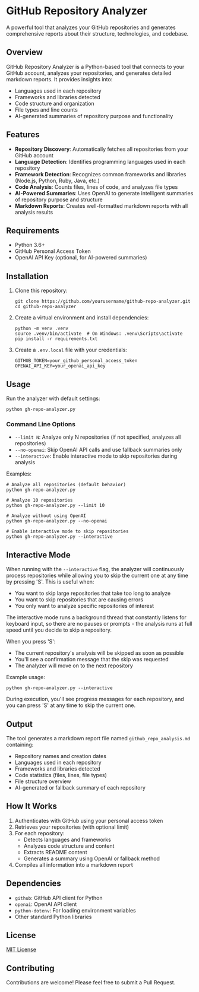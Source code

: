 # GitHub Repository Analyzer

A powerful tool that analyzes your GitHub repositories and generates comprehensive reports about their structure, technologies, and codebase.

## Overview

GitHub Repository Analyzer is a Python-based tool that connects to your GitHub account, analyzes your repositories, and generates detailed markdown reports. It provides insights into:

- Languages used in each repository
- Frameworks and libraries detected
- Code structure and organization
- File types and line counts
- AI-generated summaries of repository purpose and functionality

## Features

- **Repository Discovery**: Automatically fetches all repositories from your GitHub account
- **Language Detection**: Identifies programming languages used in each repository
- **Framework Detection**: Recognizes common frameworks and libraries (Node.js, Python, Ruby, Java, etc.)
- **Code Analysis**: Counts files, lines of code, and analyzes file types
- **AI-Powered Summaries**: Uses OpenAI to generate intelligent summaries of repository purpose and structure
- **Markdown Reports**: Creates well-formatted markdown reports with all analysis results

## Requirements

- Python 3.6+
- GitHub Personal Access Token
- OpenAI API Key (optional, for AI-powered summaries)

## Installation

1. Clone this repository:
   ```
   git clone https://github.com/yourusername/github-repo-analyzer.git
   cd github-repo-analyzer
   ```

2. Create a virtual environment and install dependencies:
   ```
   python -m venv .venv
   source .venv/bin/activate  # On Windows: .venv\Scripts\activate
   pip install -r requirements.txt
   ```

3. Create a `.env.local` file with your credentials:
   ```
   GITHUB_TOKEN=your_github_personal_access_token
   OPENAI_API_KEY=your_openai_api_key
   ```

## Usage

Run the analyzer with default settings:

```
python gh-repo-analyzer.py
```

### Command Line Options

- `--limit N`: Analyze only N repositories (if not specified, analyzes all repositories)
- `--no-openai`: Skip OpenAI API calls and use fallback summaries only
- `--interactive`: Enable interactive mode to skip repositories during analysis

Examples:

```
# Analyze all repositories (default behavior)
python gh-repo-analyzer.py

# Analyze 10 repositories
python gh-repo-analyzer.py --limit 10

# Analyze without using OpenAI
python gh-repo-analyzer.py --no-openai

# Enable interactive mode to skip repositories
python gh-repo-analyzer.py --interactive
```

## Interactive Mode

When running with the `--interactive` flag, the analyzer will continuously process repositories while allowing you to skip the current one at any time by pressing 'S'. This is useful when:

- You want to skip large repositories that take too long to analyze
- You want to skip repositories that are causing errors
- You only want to analyze specific repositories of interest

The interactive mode runs a background thread that constantly listens for keyboard input, so there are no pauses or prompts - the analysis runs at full speed until you decide to skip a repository.

When you press 'S':
- The current repository's analysis will be skipped as soon as possible
- You'll see a confirmation message that the skip was requested
- The analyzer will move on to the next repository

Example usage:
```
python gh-repo-analyzer.py --interactive
```

During execution, you'll see progress messages for each repository, and you can press 'S' at any time to skip the current one.

## Output

The tool generates a markdown report file named `github_repo_analysis.md` containing:

- Repository names and creation dates
- Languages used in each repository
- Frameworks and libraries detected
- Code statistics (files, lines, file types)
- File structure overview
- AI-generated or fallback summary of each repository

## How It Works

1. Authenticates with GitHub using your personal access token
2. Retrieves your repositories (with optional limit)
3. For each repository:
   - Detects languages and frameworks
   - Analyzes code structure and content
   - Extracts README content
   - Generates a summary using OpenAI or fallback method
4. Compiles all information into a markdown report

## Dependencies

- `github`: GitHub API client for Python
- `openai`: OpenAI API client
- `python-dotenv`: For loading environment variables
- Other standard Python libraries

## License

[MIT License](LICENSE)

## Contributing

Contributions are welcome! Please feel free to submit a Pull Request.